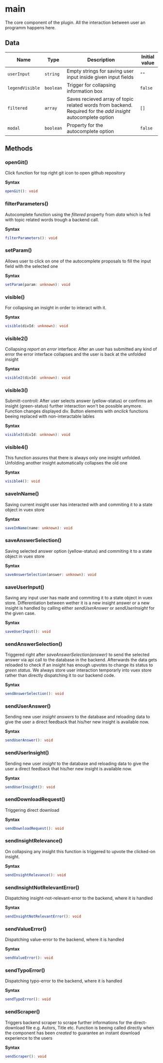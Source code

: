# main

The core component of the plugin. All the interaction between user an programm
happens here.

## Data

| Name            | Type      | Description                                                                                                  | Initial value |
| --------------- | --------- | ------------------------------------------------------------------------------------------------------------ | ------------- |
| `userInput`     | `string`  | Empty strings for saving user input inside given input fields                                                | `""`          |
| `legendVisible` | `boolean` | Trigger for collapsing information box                                                                       | `false`       |
| `filtered`      | `array`   | Saves recieved array of topic related words from backend. Required for the _add insight_ autocomplete option | `[]`          |
| `modal`         | `boolean` | Property for the autocomplete option                                                                         | `false`       |

## Methods

### openGit()

Click function for top right git icon to open github repository

**Syntax**

```typescript
openGit(): void
```

### filterParameters()

Autocomplete function using the _filtered_ property from _data_ which is fed
with topic related words trough a backend call.

**Syntax**

```typescript
filterParameters(): void
```

### setParam()

Allows user to click on one of the autocomplete proposals to fill the input
field with the selected one

**Syntax**

```typescript
setParam(param: unknown): void
```

### visible()

For collapsing an insight in order to interact with it.

**Syntax**

```typescript
visible(divId: unknown): void
```

### visible2()

Collapsing _report an error_ interface: After an user has submitted any kind of
error the error interface collapses and the user is
back at the unfolded insight

**Syntax**

```typescript
visible2(divId: unknown): void
```

### visible3()

Submitt-controll: After user selects answer (yellow-status) or confirms an
insight (green-status) further interaction won't be possible anymore.
Function changes displayed div. Button elements with _onclick_ functions beeing
replaced with non-interactable lables

**Syntax**

```typescript
visible3(divId: unknown): void
```

### visible4()

This function assures that there is always only one insight unfolded.
Unfolding another insight automatically collapses the old one

**Syntax**

```typescript
visible4(): void
```

### saveInName()

Saving current insight user has interacted with and commiting it to a state
object in vuex store

**Syntax**

```typescript
saveInName(name: unknown): void
```

### saveAnswerSelection()

Saving selected answer option (yellow-status) and commiting it to a state object
in vuex store

**Syntax**

```typescript
saveAnswerSelection(answer: unknown): void
```

### saveUserInput()

Saving any input user has made and commiting it to a state object in vuex store.
Differentiation between wether it is a new insight answer or a new insight is
handled by calling either _sendUserAnswer_ or _sendUserInsight_ for the given
case.

**Syntax**

```typescript
saveUserInput(): void
```

### sendAnswerSelection()

Triggered right after _saveAnswerSelection(answer)_ to send the selected answer
via api call to the database in the backend.
Afterwards the data gets reloaded to check if an insight has enough upvotes to
change its status to _green status_.
We always store user interaction temporarly into vuex store rather than directly
dispatching it to our backend code.

**Syntax**

```typescript
sendAnswerSelection(): void
```

### sendUserAnswer()

Sending new user _insight answers_ to the database and reloading data to give
the user a direct feedback that his/her new insight is available now.

**Syntax**

```typescript
sendUserAnswer(): void
```

### sendUserInsight()

Sending new user _insight_ to the database and reloading data to give the user a
direct feedback that his/her new insight is available now.

**Syntax**

```typescript
sendUserInsight(): void
```

### sendDownloadRequest()

Triggering direct download

**Syntax**

```typescript
sendDownloadRequest(): void
```

### sendInsightRelevance()

On collapsing any insight this function is triggered to upvote the clicked-on
insight.

**Syntax**

```typescript
sendInsightRelevance(): void
```

### sendInsightNotRelevantError()

Dispatching insight-not-relevant-error to the backend, where it is handled

**Syntax**

```typescript
sendInsightNotRelevantError(): void
```

### sendValueError()

Dispatching value-error to the backend, where it is handled

**Syntax**

```typescript
sendValueError(): void
```

### sendTypoError()

Dispatching typo-error to the backend, where it is handled

**Syntax**

```typescript
sendTypoError(): void
```

### sendScraper()

Triggers backend scraper to scrape further informations for the direct-download
file e.g. Autors, Title etc.
Function is beeing called directly when the component has been _created_ to
guarantee an instant download experience to the users

**Syntax**

```typescript
sendScraper(): void
```

